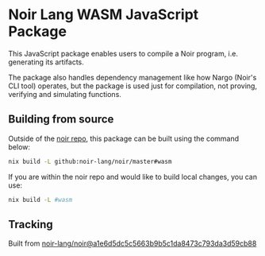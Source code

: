 # Noir Lang WASM JavaScript Package

This JavaScript package enables users to compile a Noir program, i.e. generating its artifacts.

The package also handles dependency management like how Nargo (Noir's CLI tool) operates, but the package is used just for compilation, not proving, verifying and simulating functions.

## Building from source

Outside of the [noir repo](https://github.com/noir-lang/noir), this package can be built using the command below:

```bash
nix build -L github:noir-lang/noir/master#wasm
```

If you are within the noir repo and would like to build local changes, you can use:

```bash
nix build -L #wasm
```

## Tracking
Built from [noir-lang/noir@a1e6d5dc5c5663b9b5c1da8473c793da3d59cb88](https://github.com/noir-lang/noir/tree/a1e6d5dc5c5663b9b5c1da8473c793da3d59cb88)
